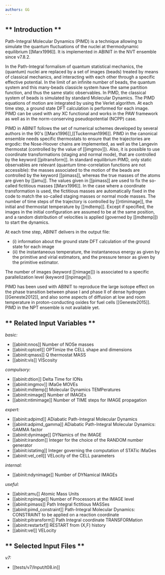 ```yaml
---
authors: GG
---
```


## ** Introduction **

Path-Integral Molecular Dynamics (PIMD) is a technique allowing to simulate
the quantum fluctuations of the nuclei at thermodynamic equilibrium
[[Marx1996]]. It is implemented in ABINIT in the NVT ensemble since v7.8.2.

In the Path-Integral formalism of quantum statistical mechanics, the (quantum)
nuclei are replaced by a set of images (beads) treated by means of classical
mechanics, and interacting with each other through a specific effective
potential. In the limit of an infinite number of beads, the quantum system and
this many-beads classicle system have the same partition function, and thus
the same static observables. In PIMD, the classical system of beads is
simulated by standard Molecular Dynamics. The PIMD equations of motion are
integrated by using the Verlet algorithm. At each time step, a ground state
DFT calculation is performed for each image. PIMD can be used with any XC
functional and works in the PAW framework as well as in the norm-conserving
pseudopotential (NCPP) case.

PIMD in ABINIT follows the set of numerical schemes developed by several
authors in the 90's [[Marx1996]],[[Tuckerman1996]]. PIMD in the canonical
ensemble needs specific thermostats to ensure that the trajectories are
ergodic: the Nose-Hoover chains are implemented, as well as the Langevin
thermostat (controlled by the value of [[imgmov]]). Also, it is possible to
use coordinate transformations (staging and normal mode), that are controlled
by the keyword [[pitransform]]. In standard equilibrium PIMD, only static
observables are relevant (quantum time-correlation functions are not
accessible): the masses associated to the motion of the beads are controlled
by the keyword [[pimass]], whereas the true masses of the atoms are given by
[[amu]]. The values given in [[pimass]] are used to fix the so-called
fictitious masses [[Marx1996]]. In the case where a coordinate transformation
is used, the fictitious masses are automatically fixed in the code to match
the so-called staging masses or normal mode masses. The number of time steps
of the trajectory is controlled by [[ntimimage]], the initial and thermostat
temperature by [[mdtemp]]. Except if specified, the images in the initial
configuration are assumed to be at the same position, and a random
distribution of velocities is applied (governed by [[mdtemp]]) to start the
dynamics.

At each time step, ABINIT delivers in the output file:

* (i) information about the ground state DFT calculation of the ground state for each image
* (ii) the instantaneous temperature, the instantaneous energy as given by the primitive and virial estimators, and the pressure tensor as given by the primitive estimator.

The number of images (keyword [[nimage]]) is associated to a specific
parallelization level (keyword [[npimage]]).

PIMD has been used with ABINIT to reproduce the large isotope effect on the
phase transition between phase I and phase II of dense hydrogen
[[Geneste2012]], and also some aspects of diffusion at low and room
temperature in proton-conducting oxides for fuel cells [[Geneste2015]]. PIMD
in the NPT ensemble is not available yet.



## ** Related Input Variables **

*basic:*

- [[abinit:nnos]]  Number of NOSe masses
- [[abinit:optcell]]  OPTimize the CELL shape and dimensions
- [[abinit:qmass]]  Q thermostat MASS
- [[abinit:vis]]  VIScosity
 
*compulsory:*

- [[abinit:dtion]]  Delta Time for IONs
- [[abinit:imgmov]]  IMaGe MOVEs
- [[abinit:mdtemp]]  Molecular Dynamics TEMPeratures
- [[abinit:nimage]]  Number of IMAGEs
- [[abinit:ntimimage]]  Number of TIME steps for IMAGE propagation
 
*expert:*

- [[abinit:adpimd]]  ADiabatic Path-Integral Molecular Dynamics
- [[abinit:adpimd_gamma]]  ADiabatic Path-Integral Molecular Dynamics: GAMMA factor
- [[abinit:dynimage]]  DYNamics of the IMAGE
- [[abinit:irandom]]  Integer for the choice of the RANDOM number generator
- [[abinit:istatimg]]  Integer governing the computation of STATic IMaGes
- [[abinit:vel_cell]]  VELocity of the CELL parameters
 
*internal:*

- [[abinit:ndynimage]]  Number of DYNamical IMAGEs
 
*useful:*

- [[abinit:amu]]  Atomic Mass Units
- [[abinit:npimage]]  Number of Processors at the IMAGE level
- [[abinit:pimass]]  Path Integral fictitious MASSes
- [[abinit:pimd_constraint]]  Path-Integral Molecular Dynamics: CONSTRAINT to be applied on a reaction coordinate
- [[abinit:pitransform]]  Path Integral coordinate TRANSFORMation
- [[abinit:restartxf]]  RESTART from (X,F) history
- [[abinit:vel]]  VELocity
 

## ** Selected Input Files **

*v7:*

- [[tests/v7/Input/t08.in]]
 


